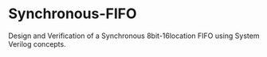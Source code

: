 # Synchronous-FIFO
Design and Verification of a Synchronous 8bit-16location FIFO using System Verilog concepts.
